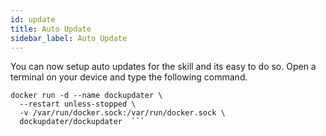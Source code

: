 ```yaml
---
id: update
title: Auto Update
sidebar_label: Auto Update
---
```


You can now setup auto updates for the skill and its easy to do so. Open a terminal on your device and type the following command. 
``` 
docker run -d --name dockupdater \
  --restart unless-stopped \
  -v /var/run/docker.sock:/var/run/docker.sock \
  dockupdater/dockupdater  ```
